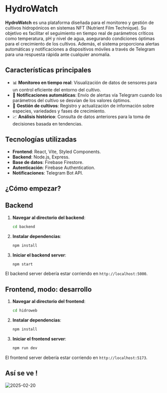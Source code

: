 # HydroWatch

**HydroWatch** es una plataforma diseñada para el monitoreo y gestión de cultivos hidropónicos en sistemas NFT (Nutrient Film Technique). Su objetivo es facilitar el seguimiento en tiempo real de parámetros críticos como temperatura, pH y nivel de agua, asegurando condiciones óptimas para el crecimiento de los cultivos. Además, el sistema proporciona alertas automáticas y notificaciones a dispositivos móviles a través de Telegram para una respuesta rápida ante cualquier anomalía.

## Características principales

- 📊 **Monitoreo en tiempo real**: Visualización de datos de sensores para un control eficiente del entorno del cultivo.
- 🔔 **Notificaciones automáticas**: Envío de alertas vía Telegram cuando los parámetros del cultivo se desvían de los valores óptimos.
- 📅 **Gestión de cultivos**: Registro y actualización de información sobre especies, variedades y fases de crecimiento.
- 📈 **Análisis histórico**: Consulta de datos anteriores para la toma de decisiones basada en tendencias.

## Tecnologías utilizadas

- **Frontend**: React, Vite, Styled Components.
- **Backend**: Node.js, Express.
- **Base de datos**: Firebase Firestore.
- **Autenticación**: Firebase Authentication.
- **Notificaciones**: Telegram Bot API.

## ¿Cómo empezar?

## Backend

1. **Navegar al directorio del backend**:
   ```sh
   cd backend
   ```

2. **Instalar dependencias**:
   ```sh
   npm install
   ```

3. **Iniciar el backend server**:
   ```sh
   npm start
   ```

El backend server debería estar corriendo en `http://localhost:5000`.

## Frontend, modo: desarrollo

1. **Navegar al directorio del frontend**:
   ```sh
   cd hidroweb
   ```

2. **Instalar dependencias**:
   ```sh
   npm install
   ```

3. **Iniciar el frontend server**:
   ```sh
   npm run dev
   ```

El frontend server debería estar corriendo en `http://localhost:5173`.

## Así se ve !

![2025-02-20](https://github.com/user-attachments/assets/a3487ef7-a1ca-4d69-bc6f-f0b11b36c248)


